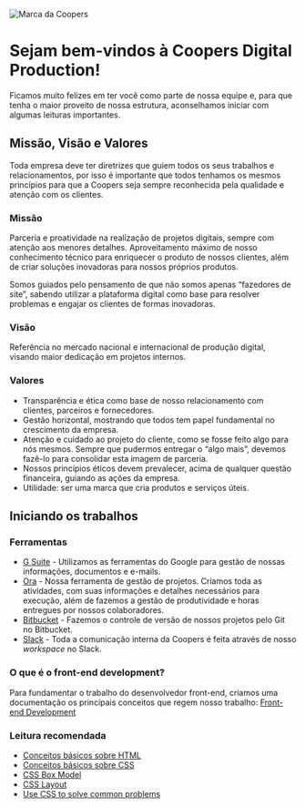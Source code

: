 ![Marca da Coopers](http://www.coopers.pro/assets/img/coopers-brand.png)

# Sejam bem-vindos à Coopers Digital Production!
Ficamos muito felizes em ter você como parte de nossa equipe e, para que tenha o maior proveito de nossa estrutura, aconselhamos iniciar com algumas leituras importantes.

## Missão, Visão e Valores
Toda empresa deve ter diretrizes que guiem todos os seus trabalhos e relacionamentos, por isso é importante que todos tenhamos os mesmos princípios para que a Coopers seja sempre reconhecida pela qualidade e atenção com os clientes.

### Missão
Parceria e proatividade na realização de projetos digitais, sempre com atenção aos menores detalhes. Aproveitamento máximo de nosso conhecimento técnico para enriquecer o produto de nossos clientes, além de criar soluções inovadoras para nossos próprios produtos.

Somos guiados pelo pensamento de que não somos apenas “fazedores de site”, sabendo utilizar a plataforma digital como base para resolver problemas e engajar os clientes de formas inovadoras.

### Visão
Referência no mercado nacional e internacional de produção digital, visando maior dedicação em projetos internos.

### Valores
- Transparência e ética como base de nosso relacionamento com clientes, parceiros e fornecedores.
- Gestão horizontal, mostrando que todos tem papel fundamental no crescimento da empresa.
- Atenção e cuidado ao projeto do cliente, como se fosse feito algo para nós mesmos. Sempre que pudermos entregar o “algo mais”, devemos fazê-lo para consolidar esta imagem de parceria.
- Nossos princípios éticos devem prevalecer, acima de qualquer questão financeira, guiando as ações da empresa.
- Utilidade: ser uma marca que cria produtos e serviços úteis.


## Iniciando os trabalhos

### Ferramentas 
- [G Suite](https://gsuite.google.com/) - Utilizamos as ferramentas do Google para gestão de nossas informações, documentos e e-mails.
- [Ora](http://ora.pm) - Nossa ferramenta de gestão de projetos. Criamos toda as atividades, com suas informações e detalhes necessários para execução, além de fazemos a gestão de produtividade e horas entregues por nossos colaboradores.
- [Bitbucket](https://bitbucket.org/) - Fazemos o controle de versão de nossos projetos pelo Git no Bitbucket.
- [Slack](http://slack.com/) - Toda a comunicação interna da Coopers é feita através de nosso _workspace_ no Slack.

### O que é o front-end development?
Para fundamentar o trabalho do desenvolvedor front-end, criamos uma documentação os principais conceitos que regem nosso trabalho: [Front-end Development](https://web.archive.org/web/20181225021447/http://frontenddevelopment.com.br/front-end-development/)

### Leitura recomendada
- [Conceitos básicos sobre HTML](https://developer.mozilla.org/en-US/docs/Learn/Getting_started_with_the_web/HTML_basics)
- [Conceitos básicos sobre CSS](https://developer.mozilla.org/en-US/docs/Learn/CSS/Introduction_to_CSS)
- [CSS Box Model](https://developer.mozilla.org/en-US/docs/Learn/CSS/Introduction_to_CSS/Box_model)
- [CSS Layout](https://developer.mozilla.org/en-US/docs/Learn/CSS/CSS_layout)
- [Use CSS to solve common problems](https://developer.mozilla.org/en-US/docs/Learn/CSS/Howto)
